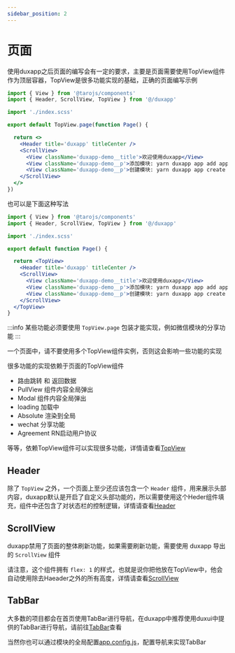 ```yaml
---
sidebar_position: 2
---
```


# 页面

使用duxapp之后页面的编写会有一定的要求，主要是页面需要使用TopView组件作为顶层容器，TopView是很多功能实现的基础，正确的页面编写示例

```jsx
import { View } from '@tarojs/components'
import { Header, ScrollView, TopView } from '@/duxapp'

import './index.scss'

export default TopView.page(function Page() {

  return <>
    <Header title='duxapp' titleCenter />
    <ScrollView>
      <View className='duxapp-demo__title'>欢迎使用duxapp</View>
      <View className='duxapp-demo__p'>添加模块: yarn duxapp app add app名称</View>
      <View className='duxapp-demo__p'>创建模块: yarn duxapp app create app名称</View>
    </ScrollView>
  </>
})
```

也可以是下面这种写法

```jsx
import { View } from '@tarojs/components'
import { Header, ScrollView, TopView } from '@/duxapp'

import './index.scss'

export default function Page() {

  return <TopView>
    <Header title='duxapp' titleCenter />
    <ScrollView>
      <View className='duxapp-demo__title'>欢迎使用duxapp</View>
      <View className='duxapp-demo__p'>添加模块: yarn duxapp app add app名称</View>
      <View className='duxapp-demo__p'>创建模块: yarn duxapp app create app名称</View>
    </ScrollView>
  </TopView>
}
```

:::info
某些功能必须要使用 `TopView.page` 包装才能实现，例如微信模块的分享功能
:::

一个页面中，请不要使用多个TopView组件实例，否则这会影响一些功能的实现  

很多功能的实现依赖于页面的TopView组件

- 路由跳转 和 返回数据
- PullView 组件内容全局弹出
- Modal 组件内容全局弹出
- loading 加载中
- Absolute 渲染到全局
- wechat 分享功能
- Agreement RN启动用户协议

等等，依赖TopView组件可以实现很多功能，详情请查看[TopView](/docs/duxapp/component/TopView)

## Header

除了 `TopView` 之外，一个页面上至少还应该包含一个 `Header` 组件，用来展示头部内容，duxapp默认是开启了自定义头部功能的，所以需要使用这个Heder组件填充，组件中还包含了对状态栏的控制逻辑，详情请查看[Header](/docs/duxapp/component/Header)

## ScrollView

duxapp禁用了页面的整体刷新功能，如果需要刷新功能，需要使用 duxapp 导出的 `ScrollView` 组件  

请注意，这个组件拥有 `flex: 1` 的样式，也就是说你把他放在TopView中，他会自动使用除去Haeader之外的所有高度，详情请查看[ScrollView](/docs/duxapp/component/ScrollView)

## TabBar

大多数的项目都会在首页使用TabBar进行导航，在duxapp中推荐使用duxui中提供的TabBar进行导航，请前往[TabBar](/docs/duxui/nav/TabBar)查看

当然你也可以通过模块的全局配置[app.config.js](/docs/course/app/directory#appconfigjs)，配置导航来实现TabBar